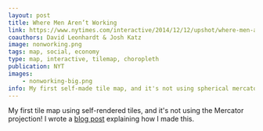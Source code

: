 ```yaml
---
layout: post
title: Where Men Aren’t Working
link: https://www.nytimes.com/interactive/2014/12/12/upshot/where-men-arent-working-map.html
coauthors: David Leonhardt & Josh Katz
image: nonworking.png
tags: map, social, economy
type: map, interactive, tilemap, choropleth
publication: NYT
images:
    - nonworking-big.png
info: My first self-made tile map, and it's not using spherical mercator!
---
```


My first tile map using self-rendered tiles, and it's not using the Mercator projection! I wrote a [blog post](https://vis4.net/blog/posts/no-more-mercator-tiles/) explaining how I made this.

